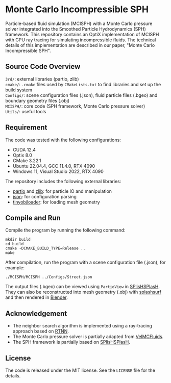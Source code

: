 # Monte Carlo Incompressible SPH

Particle-based fluid simulation (MCISPH) with a Monte Carlo pressure solver integrated into the Smoothed Particle Hydrodynamics (SPH) framework. This repository contains an OptiX implementation of MCISPH with GPU ray tracing for simulating incompressible fluids. The technical details of this implementation are described in our paper, "Monte Carlo Incompressible SPH".

## Source Code Overview

`3rd/`: external libraries (partio, zlib)  
`cmake/`: `.cmake` files used by `CMakeLists.txt` to find libraries and set up the build system  
`Configs/`: scene configuration files (.json), fluid particle files (.bgeo) and boundary geometry files (.obj)  
`MCISPH/`: core code (SPH framework, Monte Carlo pressure solver)  
`Utils/`: useful tools  

## Requirement

The code was tested with the following configurations:
* CUDA 12.4
* Optix 8.0
* CMake 3.22.1
* Ubuntu 22.04.4, GCC 11.4.0, RTX 4090
* Windows 11, Visual Studio 2022, RTX 4090

The repository includes the following external libraries:
* [partio](https://github.com/wdas/partio) and [zlib](https://github.com/madler/zlib): for particle IO and manipulation
* [json](https://github.com/nlohmann/json): for configuration parsing
* [tinyobjloader](https://github.com/tinyobjloader/tinyobjloader): for loading mesh geometry

## Compile and Run
Compile the program by running the following command:
```
mkdir build
cd build
cmake -DCMAKE_BUILD_TYPE=Release ..
make
```
After compilation, run the program with a scene configuration file (.json), for example:
```
./MCISPH/MCISPH ../Configs/Street.json
```
The output files (.bgeo) can be viewed using `PartioView` in [SPlisHSPlasH](https://github.com/InteractiveComputerGraphics/SPlisHSPlasH). They can also be reconstructed into mesh geometry (.obj) with [splashsurf](https://github.com/InteractiveComputerGraphics/splashsurf) and then rendered in [Blender](https://github.com/blender/blender).

## Acknowledgement

* The neighbor search algorithm is implemented using a ray-tracing approach based on [RTNN](https://github.com/horizon-research/rtnn).
* The Monte Carlo pressure solver is partially adapted from [VelMCFluids](https://github.com/rsugimoto/VelMCFluids).
* The SPH framework is partially based on [SPlisHSPlasH](https://github.com/InteractiveComputerGraphics/SPlisHSPlasH).

## License

The code is released under the MIT license. See the `LICENSE` file for the details.

